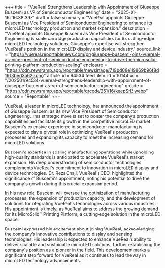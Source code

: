 +++
title = "VueReal Strengthens Leadership with Appointment of Giuseppe Buscemi as VP of Semiconductor Engineering"
date = "2025-01-16T16:38:39Z"
draft = false
summary = "VueReal appoints Giuseppe Buscemi as Vice President of Semiconductor Engineering to enhance its microLED technology production and market expansion."
description = "VueReal appoints Giuseppe Buscemi as Vice President of Semiconductor Engineering to scale cartridge production capabilities for its cutting-edge microLED technology solutions. Giuseppe's expertise will strengthen VueReal's position in the microLED display and device industry."
source_link = "https://vuereal.reportablenews.com/pr/giuseppe-buscemi-joins-vuereal-as-vice-president-of-semiconductor-engineering-to-drive-the-microsolid-printing-platform-production-scaling"
enclosure = "https://cdn.newsramp.app/reportable/newsimage/719bd08e119869b96f8d1913bed3a620.png"
article_id = 94534
feed_item_id = 10144
url = "/202501/94534-vuereal-strengthens-leadership-with-appointment-of-giuseppe-buscemi-as-vp-of-semiconductor-engineering"
qrcode = "https://cdn.newsramp.app/reportable/qrcode/251/16/keepSrl2.webp"
source = "Reportable"
+++

<p>VueReal, a leader in microLED technology, has announced the appointment of Giuseppe Buscemi as its new Vice President of Semiconductor Engineering. This strategic move is set to bolster the company's production capabilities and facilitate its growth in the competitive microLED market. Buscemi's extensive experience in semiconductor manufacturing is expected to play a pivotal role in optimizing VueReal's production processes and expanding its capacity to meet the increasing demand for microLED solutions.</p><p>Buscemi's expertise in scaling manufacturing operations while upholding high-quality standards is anticipated to accelerate VueReal's market expansion. His deep understanding of semiconductor technologies complements VueReal's commitment to innovation in microLED display and device technologies. Dr. Reza Chaji, VueReal's CEO, highlighted the significance of Buscemi's appointment, noting his potential to drive the company's growth during this crucial expansion period.</p><p>In his new role, Buscemi will oversee the optimization of manufacturing processes, the expansion of production capacity, and the development of solutions for integrating VueReal's technologies across various industries. His appointment is timely, as VueReal aims to address the growing demand for its MicroSolid™ Printing Platform, a cutting-edge solution in the microLED space.</p><p>Buscemi expressed his excitement about joining VueReal, acknowledging the company's innovative contributions to display and sensing technologies. His leadership is expected to enhance VueReal's ability to deliver scalable and sustainable microLED solutions, further establishing the company's position as a pioneer in the field. This development marks a significant step forward for VueReal as it continues to lead the way in microLED technology advancements.</p>